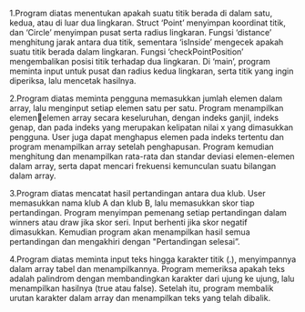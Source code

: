 1.Program diatas menentukan apakah suatu titik berada di dalam satu, kedua, 
atau di luar dua lingkaran. Struct ‘Point’ menyimpan koordinat titik, dan 
‘Circle’ menyimpan pusat serta radius lingkaran. Fungsi ‘distance’ menghitung 
jarak antara dua titik, sementara ‘isInside’ mengecek apakah suatu titik berada 
dalam lingkaran. Fungsi ‘checkPointPosition’ mengembalikan posisi titik 
terhadap dua lingkaran. Di ‘main’, program meminta input untuk pusat dan 
radius kedua lingkaran, serta titik yang ingin diperiksa, lalu mencetak hasilnya.

2.Program diatas meminta pengguna memasukkan jumlah elemen dalam array, 
lalu menginput setiap elemen satu per satu. Program menampilkan elemenelemen array secara keseluruhan, dengan indeks ganjil, indeks genap, dan pada 
indeks yang merupakan kelipatan nilai x yang dimasukkan pengguna.
User juga dapat menghapus elemen pada indeks tertentu dan program 
menampilkan array setelah penghapusan. Program kemudian menghitung dan 
menampilkan rata-rata dan standar deviasi elemen-elemen dalam array, serta 
dapat mencari frekuensi kemunculan suatu bilangan dalam array.

3.Program diatas mencatat hasil pertandingan antara dua klub. User 
memasukkan nama klub A dan klub B, lalu memasukkan skor tiap 
pertandingan. Program menyimpan pemenang setiap pertandingan dalam 
winners atau draw jika skor seri. Input berhenti jika skor negatif dimasukkan.
Kemudian program akan menampilkan hasil semua pertandingan dan 
mengakhiri dengan "Pertandingan selesai”.

4.Program diatas meminta input teks hingga karakter titik (.), menyimpannya 
dalam array tabel dan menampilkannya. Program memeriksa apakah teks 
adalah palindrom dengan membandingkan karakter dari ujung ke ujung, lalu 
menampilkan hasilnya (true atau false). Setelah itu, program membalik urutan 
karakter dalam array dan menampilkan teks yang telah dibalik.
